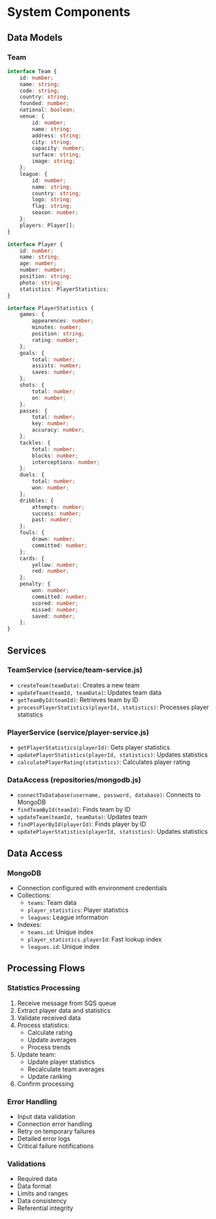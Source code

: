 # System Components

## Data Models

### Team
```typescript
interface Team {
    id: number;
    name: string;
    code: string;
    country: string;
    founded: number;
    national: boolean;
    venue: {
        id: number;
        name: string;
        address: string;
        city: string;
        capacity: number;
        surface: string;
        image: string;
    };
    league: {
        id: number;
        name: string;
        country: string;
        logo: string;
        flag: string;
        season: number;
    };
    players: Player[];
}

interface Player {
    id: number;
    name: string;
    age: number;
    number: number;
    position: string;
    photo: string;
    statistics: PlayerStatistics;
}

interface PlayerStatistics {
    games: {
        appearences: number;
        minutes: number;
        position: string;
        rating: number;
    };
    goals: {
        total: number;
        assists: number;
        saves: number;
    };
    shots: {
        total: number;
        on: number;
    };
    passes: {
        total: number;
        key: number;
        accuracy: number;
    };
    tackles: {
        total: number;
        blocks: number;
        interceptions: number;
    };
    duels: {
        total: number;
        won: number;
    };
    dribbles: {
        attempts: number;
        success: number;
        past: number;
    };
    fouls: {
        drawn: number;
        committed: number;
    };
    cards: {
        yellow: number;
        red: number;
    };
    penalty: {
        won: number;
        committed: number;
        scored: number;
        missed: number;
        saved: number;
    };
}
```

## Services

### TeamService (service/team-service.js)
- `createTeam(teamData)`: Creates a new team
- `updateTeam(teamId, teamData)`: Updates team data
- `getTeamById(teamId)`: Retrieves team by ID
- `processPlayerStatistics(playerId, statistics)`: Processes player statistics

### PlayerService (service/player-service.js)
- `getPlayerStatistics(playerId)`: Gets player statistics
- `updatePlayerStatistics(playerId, statistics)`: Updates statistics
- `calculatePlayerRating(statistics)`: Calculates player rating

### DataAccess (repositories/mongodb.js)
- `connectToDatabase(username, password, database)`: Connects to MongoDB
- `findTeamById(teamId)`: Finds team by ID
- `updateTeam(teamId, teamData)`: Updates team
- `findPlayerById(playerId)`: Finds player by ID
- `updatePlayerStatistics(playerId, statistics)`: Updates statistics

## Data Access

### MongoDB
- Connection configured with environment credentials
- Collections:
  - `teams`: Team data
  - `player_statistics`: Player statistics
  - `leagues`: League information
- Indexes:
  - `teams.id`: Unique index
  - `player_statistics.playerId`: Fast lookup index
  - `leagues.id`: Unique index

## Processing Flows

### Statistics Processing
1. Receive message from SQS queue
2. Extract player data and statistics
3. Validate received data
4. Process statistics:
   - Calculate rating
   - Update averages
   - Process trends
5. Update team:
   - Update player statistics
   - Recalculate team averages
   - Update ranking
6. Confirm processing

### Error Handling
- Input data validation
- Connection error handling
- Retry on temporary failures
- Detailed error logs
- Critical failure notifications

### Validations
- Required data
- Data format
- Limits and ranges
- Data consistency
- Referential integrity 